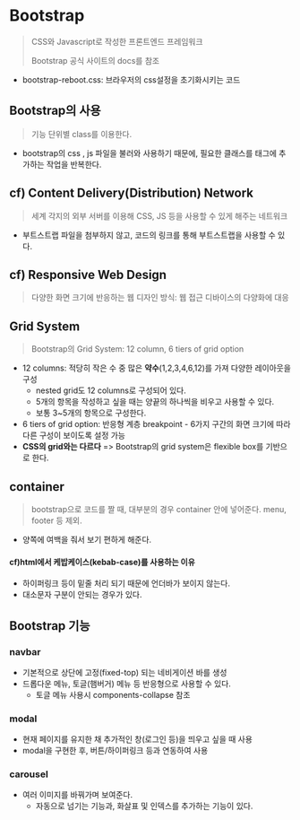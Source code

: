 # Bootstrap

> CSS와 Javascript로 작성한 프론트엔드 프레임워크
>
> Bootstrap 공식 사이트의 docs를 참조

- bootstrap-reboot.css: 브라우저의 css설정을 초기화시키는 코드



## Bootstrap의 사용

> 기능 단위별 class를 이용한다.

- bootstrap의 css , js 파일을 불러와 사용하기 때문에, 필요한 클래스를 태그에 추가하는 작업을 반복한다.



## cf) Content Delivery(Distribution) Network

> 세계 각지의 외부 서버를 이용해 CSS, JS 등을 사용할 수 있게 해주는 네트워크

- 부트스트랩 파일을 첨부하지 않고, 코드의 링크를 통해 부트스트랩을 사용할 수 있다.



## cf) Responsive Web Design

> 다양한 화면 크기에 반응하는 웹 디자인 방식: 웹 접근 디바이스의 다양화에 대응



## Grid System

> Bootstrap의 Grid System: 12 column, 6 tiers of grid option

- 12 columns: 적당히 작은 수 중 많은 **약수**(1,2,3,4,6,12)를 가져 다양한 레이아웃을 구성
  - nested grid도 12 columns로 구성되어 있다.
  - 5개의 항목을 작성하고 싶을 때는 양끝의 하나씩을 비우고 사용할 수 있다.
  - 보통 3~5개의 항목으로 구성한다.
- 6 tiers of grid option: 반응형 계층 breakpoint - 6가지 구간의 화면 크기에 따라 다른 구성이 보이도록 설정 가능
- **CSS의 grid와는 다르다** => Bootstrap의 grid system은 flexible box를 기반으로 한다.



## container

> bootstrap으로 코드를 짤 때, 대부분의 경우 container 안에 넣어준다. menu, footer 등 제외.

- 양쪽에 여백을 줘서 보기 편하게 해준다.



#### cf)html에서 케밥케이스(kebab-case)를 사용하는 이유

- 하이퍼링크 등이 밑줄 처리 되기 때문에 언더바가 보이지 않는다.
- 대소문자 구분이 안되는 경우가 있다.



## Bootstrap 기능

### navbar

- 기본적으로 상단에 고정(fixed-top) 되는 네비게이션 바를 생성
- 드롭다운 메뉴, 토글(햄버거) 메뉴 등 반응형으로 사용할 수 있다.
  - 토글 메뉴 사용시 components-collapse 참조

### modal

- 현재 페이지를 유지한 채 추가적인 창(로그인 등)을 띄우고 싶을 때 사용
- modal을 구현한 후, 버튼/하이퍼링크 등과 연동하여 사용

### carousel

- 여러 이미지를 바꿔가며 보여준다.
  - 자동으로 넘기는 기능과, 화살표 및 인덱스를 추가하는 기능이 있다.


